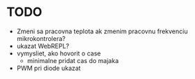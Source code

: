 # TODO

* Zmeni sa pracovna teplota ak zmenim pracovnu frekvenciu mikrokontrolera?
* ukazat WebREPL?
* vymysliet, ako hovorit o case
  * minimalne pridat cas do majaka
* PWM pri diode ukazat

